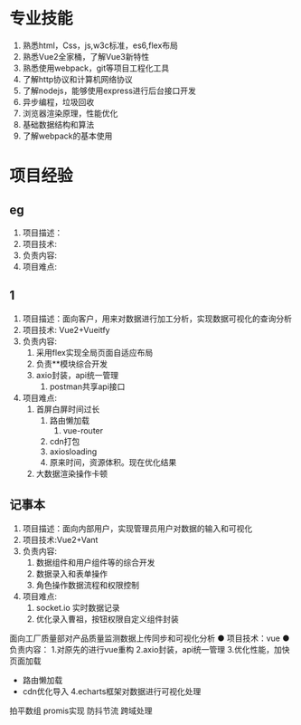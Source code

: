 # 专业技能
1. 熟悉html，Css，js,w3c标准，es6,flex布局
2. 熟悉Vue2全家桶，了解Vue3新特性
3. 熟悉使用webpack，git等项目工程化工具
4. 了解http协议和计算机网络协议
5. 了解nodejs，能够使用express进行后台接口开发
6. 异步编程，垃圾回收
7. 浏览器渲染原理，性能优化
8. 基础数据结构和算法
9. 了解webpack的基本使用
   

# 项目经验

## eg
1. 项目描述：
2. 项目技术:
3. 负责内容:
4. 项目难点:

## 1
1. 项目描述：面向客户，用来对数据进行加工分析，实现数据可视化的查询分析
2. 项目技术: Vue2+Vueitfy
3. 负责内容:
   1. 采用flex实现全局页面自适应布局
   2. 负责**模块综合开发
   3. axio封装，api统一管理 
      1. postman共享api接口
4. 项目难点:
   1. 首屏白屏时间过长
      1. 路由懒加载
         1. vue-router
      2. cdn打包
      3. axiosloading
      4. 原来时间，资源体积。现在优化结果
   2. 大数据渲染操作卡顿

  
## 记事本
1. 项目描述：面向内部用户，实现管理员用户对数据的输入和可视化
2. 项目技术:Vue2+Vant
3. 负责内容:
   1. 数据组件和用户组件等的综合开发
   2. 数据录入和表单操作
   3. 角色操作数据流程和权限控制
4. 项目难点:
   1. socket.io 实时数据记录
   2. 优化录入曹祖，按钮权限自定义组件封装


面向工厂质量部对产品质量监测数据上传同步和可视化分析
● 项目技术：vue
● 负责内容：
1.对原先的进行vue重构
2.axio封装，api统一管理
3.优化性能，加快页面加载
   - 路由懒加载
   - cdn优化导入
4.echarts框架对数据进行可视化处理


拍平数组
promis实现
防抖节流
跨域处理